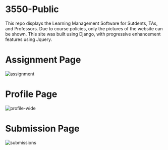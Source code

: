 # 3550-Public
This repo displays the Learning Management Software for Sutdents, TAs, and Professors. 
Due to course policies, only the pictures of the website can be shown.
This site was built using Django, with progressive enhancement features using Jquery.

# Assignment Page
![assignment](https://github.com/user-attachments/assets/891340fb-a721-4952-8f05-474d8f3b62bd)

# Profile Page
![profile-wide](https://github.com/user-attachments/assets/90216673-9844-4f9f-ad0a-dca4c7e813d2)

# Submission Page
![submissions](https://github.com/user-attachments/assets/a9966f0c-4ffd-4c2b-bc17-810618278579)
